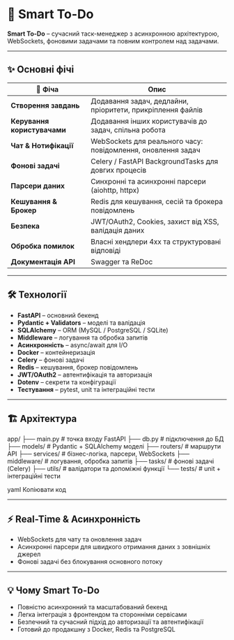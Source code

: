 # 🚀 Smart To-Do

**Smart To-Do** – сучасний таск-менеджер з асинхронною архітектурою, WebSockets, фоновими задачами та повним контролем над задачами.  

---

## ✨ Основні фічі

| 📝 Фічa | Опис |
|---------|------|
| **Створення завдань** | Додавання задач, дедлайни, пріоритети, прикріплення файлів |
| **Керування користувачами** | Додавання інших користувачів до задач, спільна робота |
| **Чат & Нотифікації** | WebSockets для реального часу: повідомлення, оновлення задач |
| **Фонові задачі** | Celery / FastAPI BackgroundTasks для довгих процесів |
| **Парсери даних** | Синхронні та асинхронні парсери (aiohttp, httpx) |
| **Кешування & Брокер** | Redis для кешування, сесій та брокера повідомлень |
| **Безпека** | JWT/OAuth2, Cookies, захист від XSS, валідація даних |
| **Обробка помилок** | Власні хендлери 4xx та структуровані відповіді |
| **Документація API** | Swagger та ReDoc |

---

## 🛠 Технології

- **FastAPI** – основний бекенд  
- **Pydantic + Validators** – моделі та валідація  
- **SQLAlchemy** – ORM (MySQL / PostgreSQL / SQLite)  
- **Middleware** – логування та обробка запитів  
- **Асинхронність** – async/await для I/O  
- **Docker** – контейнеризація  
- **Celery** – фонові задачі  
- **Redis** – кешування, брокер повідомлень  
- **JWT/OAuth2** – автентифікація та авторизація  
- **Dotenv** – секрети та конфігурації  
- **Тестування** – pytest, unit та інтеграційні тести  

---

## 🏗 Архітектура

app/
├── main.py # точка входу FastAPI
├── db.py # підключення до БД
├── models/ # Pydantic + SQLAlchemy моделі
├── routers/ # маршрути API
├── services/ # бізнес-логіка, парсери, WebSockets
├── middleware/ # логування, обробка запитів
├── tasks/ # фонові задачі (Celery)
├── utils/ # валідатори та допоміжні функції
└── tests/ # unit + інтеграційні тести

yaml
Копіювати код

---

## ⚡ Real-Time & Асинхронність

- WebSockets для чату та оновлення задач  
- Асинхронні парсери для швидкого отримання даних з зовнішніх джерел  
- Фонові задачі без блокування основного потоку  

---

## 💡 Чому Smart To-Do

- Повністю асинхронний та масштабований бекенд  
- Легка інтеграція з фронтендом та сторонніми сервісами  
- Безпечний та сучасний підхід до авторизації та автентифікації  
- Готовий до продакшну з Docker, Redis та PostgreSQL
